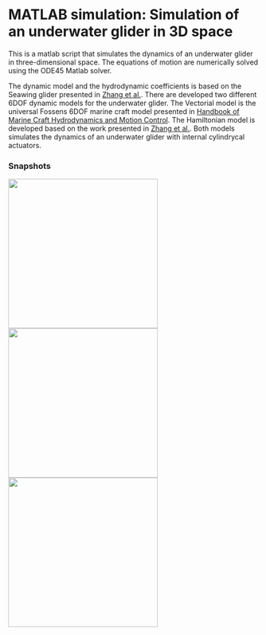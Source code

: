 # MATLAB simulation:  Simulation of an underwater glider in 3D space

This is a matlab script that simulates the dynamics of an underwater glider in three-dimensional space. The equations of motion are numerically solved using the ODE45 Matlab solver.

 The dynamic model and the hydrodynamic coefficients is based on the Seawing glider presented in [Zhang et al.](https://www.researchgate.net/publication/256817942_Spiraling_motion_of_underwater_gliders_Modeling_analysis_and_experimental_results). There are developed two different 6DOF dynamic models for the underwater glider. The Vectorial model is the universal Fossens 6DOF marine craft model presented in  [Handbook of Marine Craft Hydrodynamics and Motion Control](https://onlinelibrary.wiley.com/doi/book/10.1002/9781119994138). The Hamiltonian model is developed based on the work presented in  [Zhang et al.](https://www.researchgate.net/publication/256817942_Spiraling_motion_of_underwater_gliders_Modeling_analysis_and_experimental_results). Both models simulates the dynamics of an underwater glider with internal cylindrycal actuators. 
 
### Snapshots

<img src="https://user-images.githubusercontent.com/59923925/106399047-b691d200-6416-11eb-9be3-2dc0fb4da615.png" width="300" height="300">



<img src="https://user-images.githubusercontent.com/59923925/106398998-72063680-6416-11eb-88f0-e0137d4383e7.png" width="300" height="300">

<img src="https://user-images.githubusercontent.com/59923925/106399052-b98cc280-6416-11eb-8fc5-5a6aac4ebf39.png" width="300" height="300">


